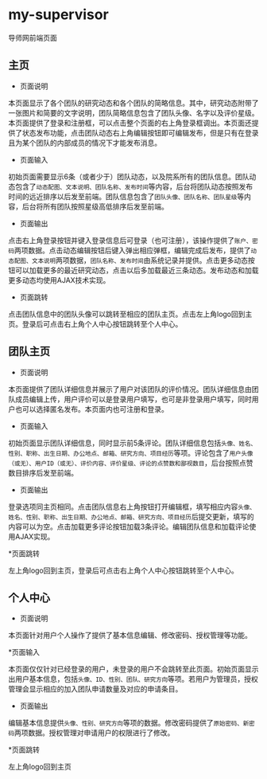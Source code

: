 # my-supervisor
导师网前端页面

## 主页

* 页面说明

本页面显示了各个团队的研究动态和各个团队的简略信息。其中，研究动态附带了一张图片和简要的文字说明，团队简略信息包含了团队头像、名字以及评价星级。本页面提供了登录和注册框，可以点击整个页面的右上角登录框调出。本页面还提供了状态发布功能，点击团队动态右上角编辑按钮即可编辑发布，但是只有在登录且为某个团队的内部成员的情况下才能发布消息。

* 页面输入

初始页面需要显示6条（或者少于）团队动态，以及院系所有的团队信息。团队动态包含了`动态配图、文本说明、团队名称、发布时间`等内容，后台将团队动态按照发布时间的远近排序以后发至前端。团队信息包含了`团队头像、团队名称、团队星级`等内容，后台将所有团队按照星级高低排序后发至前端。

* 页面输出

点击右上角登录按钮并键入登录信息后可登录（也可注册），该操作提供了`账户、密码`两项数据。点击动态编辑按钮后键入弹出相应弹框，编辑完成后发布，提供了`动态配图、文本说明`两项数据，`团队名称、发布时间`由系统记录并提供。点击更多动态按钮可以加载更多的最近研究动态，点击以后多加载最近三条动态。发布动态和加载更多动态均使用AJAX技术实现。

* 页面跳转

点击团队信息中的团队头像可以跳转至相应的团队主页。点击左上角logo回到主页。登录后可点击右上角个人中心按钮跳转至个人中心。

## 团队主页

* 页面说明

本页面提供了团队详细信息并展示了用户对该团队的评价情况。团队详细信息由团队成员编辑上传，用户评价可以是登录用户填写，也可是非登录用户填写，同时用户也可以选择匿名发布。本页面内也可注册和登录。

* 页面输入

初始页面显示团队详细信息，同时显示前5条评论。团队详细信息包括`头像、姓名、性别、职称、出生日期、办公地点、邮箱、研究方向、项目经历`等项。评论包含了`用户头像（或无）、用户ID（或无）、评价内容、评价星级、评论的点赞数和鄙视数目`，后台按照点赞数目排序后发至前端。

* 页面输出

登录选项同主页相同。点击团队信息右上角按钮打开编辑框，填写相应内容`头像、姓名、性别、职称、出生日期、办公地点、邮箱、研究方向、项目经历`后提交更新，填写的内容可以为空。点击加载更多评论按钮加载3条评论。编辑团队信息和加载评论使用AJAX实现。

*页面跳转

左上角logo回到主页，登录后可点击右上角个人中心按钮跳转至个人中心。

## 个人中心

* 页面说明

本页面针对用户个人操作了提供了基本信息编辑、修改密码、授权管理等功能。

*页面输入

本页面仅仅针对已经登录的用户，未登录的用户不会跳转至此页面。初始页面显示出用户基本信息，包括`头像、ID、性别、团队、研究方向`等项。若用户为管理员，授权管理会显示相应的加入团队申请数量及对应的申请条目。

* 页面输出

编辑基本信息提供`头像、性别、研究方向`等项的数据。修改密码提供了`原始密码、新密码`两项数据。授权管理对申请用户的权限进行了修改。

*页面跳转

左上角logo回到主页